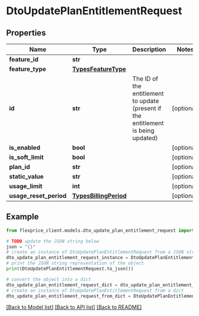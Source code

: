 # DtoUpdatePlanEntitlementRequest


## Properties

Name | Type | Description | Notes
------------ | ------------- | ------------- | -------------
**feature_id** | **str** |  | 
**feature_type** | [**TypesFeatureType**](TypesFeatureType.md) |  | 
**id** | **str** | The ID of the entitlement to update (present if the entitlement is being updated) | [optional] 
**is_enabled** | **bool** |  | [optional] 
**is_soft_limit** | **bool** |  | [optional] 
**plan_id** | **str** |  | [optional] 
**static_value** | **str** |  | [optional] 
**usage_limit** | **int** |  | [optional] 
**usage_reset_period** | [**TypesBillingPeriod**](TypesBillingPeriod.md) |  | [optional] 

## Example

```python
from flexprice_client.models.dto_update_plan_entitlement_request import DtoUpdatePlanEntitlementRequest

# TODO update the JSON string below
json = "{}"
# create an instance of DtoUpdatePlanEntitlementRequest from a JSON string
dto_update_plan_entitlement_request_instance = DtoUpdatePlanEntitlementRequest.from_json(json)
# print the JSON string representation of the object
print(DtoUpdatePlanEntitlementRequest.to_json())

# convert the object into a dict
dto_update_plan_entitlement_request_dict = dto_update_plan_entitlement_request_instance.to_dict()
# create an instance of DtoUpdatePlanEntitlementRequest from a dict
dto_update_plan_entitlement_request_from_dict = DtoUpdatePlanEntitlementRequest.from_dict(dto_update_plan_entitlement_request_dict)
```
[[Back to Model list]](../README.md#documentation-for-models) [[Back to API list]](../README.md#documentation-for-api-endpoints) [[Back to README]](../README.md)


